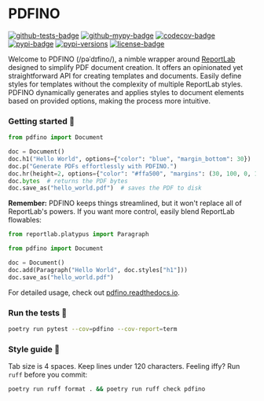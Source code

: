 PDFINO
======

[![github-tests-badge]][github-tests]
[![github-mypy-badge]][github-mypy]
[![codecov-badge]][codecov]
[![pypi-badge]][pypi]
[![pypi-versions]][pypi]
[![license-badge]](LICENSE)


Welcome to PDFINO (/pəˈdɪfino/), a nimble wrapper around [ReportLab][reportlab] designed to simplify PDF document
creation. It offers an opinionated yet straightforward API for creating templates and documents. Easily define styles
for templates without the complexity of multiple ReportLab styles. PDFINO dynamically generates and applies styles
to document elements based on provided options, making the process more intuitive.

### Getting started 🌯

```python
from pdfino import Document

doc = Document()
doc.h1("Hello World", options={"color": "blue", "margin_bottom": 30})
doc.p("Generate PDFs effortlessly with PDFINO.")
doc.hr(height=2, options={"color": "#ffa500", "margins": (30, 100, 0, 100)})
doc.bytes  # returns the PDF bytes
doc.save_as("hello_world.pdf")  # saves the PDF to disk
```

**Remember:** PDFINO keeps things streamlined, but it won't replace all of ReportLab's powers.
If you want more control, easily blend ReportLab flowables:

```python
from reportlab.platypus import Paragraph

from pdfino import Document

doc = Document()
doc.add(Paragraph("Hello World", doc.styles["h1"]))
doc.save_as("hello_world.pdf")
```

For detailed usage, check out [pdfino.readthedocs.io][readthedocs].

### Run the tests 🧪

```bash
poetry run pytest --cov=pdfino --cov-report=term
```

### Style guide 📖

Tab size is 4 spaces. Keep lines under 120 characters. Feeling iffy? Run `ruff` before you commit:

```bash
poetry run ruff format . && poetry run ruff check pdfino
```


[codecov]: https://codecov.io/gh/eillarra/pdfino
[codecov-badge]: https://codecov.io/gh/eillarra/pdfino/graph/badge.svg?token=w93ZuZTpkW
[github-mypy]: https://github.com/eillarra/pdfino/actions?query=workflow%3Amypy
[github-mypy-badge]: https://github.com/eillarra/pdfino/workflows/mypy/badge.svg
[github-tests]: https://github.com/eillarra/pdfino/actions?query=workflow%3Atests
[github-tests-badge]: https://github.com/eillarra/pdfino/workflows/tests/badge.svg
[license-badge]: https://img.shields.io/badge/license-MIT-blue.svg
[pypi]: https://pypi.org/project/pdfino/
[pypi-badge]: https://badge.fury.io/py/pdfino.svg
[pypi-versions]: https://img.shields.io/pypi/pyversions/pdfino.svg
[readthedocs]: https://pdfino.readthedocs.io/en/latest/

[reportlab]: https://www.reportlab.com/opensource/
